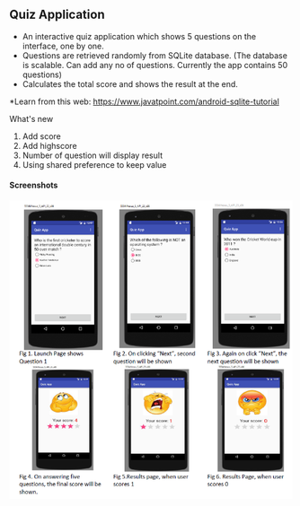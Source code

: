 ##  Quiz Application ## 
* An interactive quiz application which shows 5 questions on the interface, one by one.
* Questions are retrieved randomly from SQLite database. (The database is scalable. Can
  add any no of questions. Currently the app contains 50 questions)
* Calculates the total score and shows the result at the end.

*Learn from this web: https://www.javatpoint.com/android-sqlite-tutorial

What's new

1. Add score
2. Add highscore
3. Number of question will display result
4. Using shared preference to keep value



#### Screenshots ####

![Alt text](quizapp.png?raw=true "Title")
